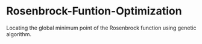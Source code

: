 # Rosenbrock-Funtion-Optimization
Locating the global minimum point of the Rosenbrock function using genetic algorithm.
